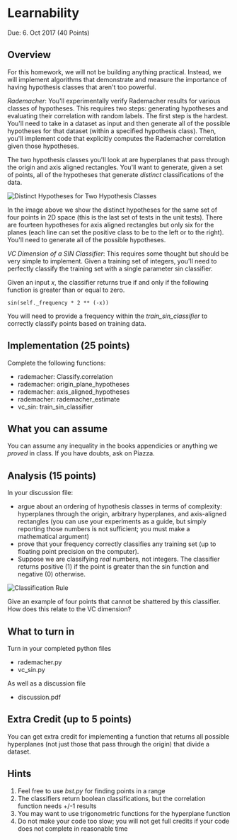 Learnability
=

Due: 6. Oct 2017 (40 Points)

Overview
--------

For this homework, we will not be building anything practical.  Instead, we will
implement algorithms that demonstrate and measure the importance of having
hypothesis classes that aren't too powerful.

*Rademacher*: You'll experimentally verify Rademacher results for various classes of hypotheses.  This requires two steps: generating hypotheses and evaluating their correlation with random labels.  The first step is the hardest.  You'll need to take in a dataset as input and then generate all of the possible hypotheses for that dataset (within a specified hypothesis class).  Then, you'll implement code that explicitly computes the Rademacher correlation given those hypotheses.

The two hypothesis classes you'll look at are hyperplanes that pass through the origin and axis aligned rectangles.  You'll want to generate, given a set of points, all of the hypotheses that generate *distinct* classifications of the data.  

![Distinct Hypotheses for Two Hypothesis Classes](hypotheses.png "Distinct Hypotheses")

In the image above we show the distinct hypotheses for the same set of four points in 2D space (this is the last set of tests in the unit tests).  There are fourteen hypotheses for axis aligned rectangles but only six for the planes (each line can set the positive class to be to the left or to the right).  You'll need to generate all of the possible hypotheses.

*VC Dimension of a SIN Classifier*: This requires some thought but should be very simple to implement.  Given a training set of integers, you'll need to perfectly classify the training set with a single parameter sin classifier.

Given an input *x*, the classifier returns true if and only if the following function is greater than or equal to zero.
```
sin(self._frequency * 2 ** (-x))
```
You will need to provide a frequency within the *train_sin_classifier* to correctly classify points based on training data.

Implementation (25 points)
-

Complete the following functions:
* rademacher: Classify.correlation
* rademacher: origin\_plane\_hypotheses
* rademacher: axis\_aligned\_hypotheses
* rademacher: rademacher\_estimate
* vc\_sin: train\_sin\_classifier

What you can assume
------

You can assume any inequality in the books appendicies or anything we *proved*
in class.  If you have doubts, ask on Piazza.

Analysis (15 points)
-

In your discussion file:
* argue about an ordering of hypothesis classes in terms of complexity:
  hyperplanes through the origin, arbitrary hyperplanes, and axis-aligned
  rectangles (you can use your experiments as a guide, but simply reporting
  those numbers is not sufficient; you must make a mathematical argument)
* prove that your frequency correctly classifies any training set (up to
  floating point precision on the computer).
* Suppose we are classifying *real* numbers, not integers.  The
  classifier returns positive (1) if the point is greater than the sin
  function and negative (0) otherwise.  

![Classification Rule](sin_hypothesis.png "h_\omega(x : x \in \mathbb{R} ) \equiv \begin{cases} 1& \mbox{if } \sin(\omega x) \geq 0 \\ 0 & \mbox{otherwise} \end{cases}")

  Give an example of four points that cannot be shattered by this
  classifier.  How does this relate to the VC dimension?

What to turn in
------

Turn in your completed python files
* rademacher.py
* vc_sin.py

As well as a discussion file
* discussion.pdf

Extra Credit (up to 5 points)
-

You can get extra credit for implementing a function that returns all possible hyperplanes (not just those that pass through the origin) that divide a dataset.

Hints
------
1.  Feel free to use _bst.py_ for finding points in a range
2.  The classifiers return boolean classifications, but the correlation function needs +/-1 results
1.  You may want to use trigonometric functions for the hyperplane function
1.  Do not make your code too slow; you will not get full credits if your code
    does not complete in reasonable time
